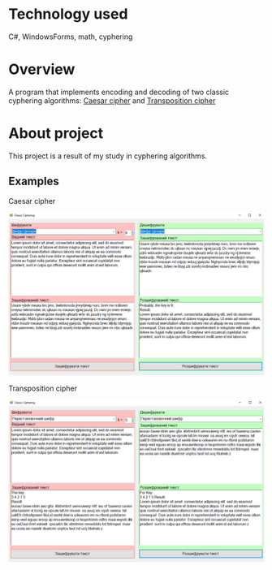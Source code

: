# Technology used
C#, WindowsForms, math, cyphering

# Overview
A program that implements encoding and decoding of two classic cyphering algorithms: [Caesar cipher](https://en.wikipedia.org/wiki/Caesar_cipher) and [Transposition cipher](https://en.wikipedia.org/wiki/Transposition_cipher)

# About project
This project is a result of my study in cyphering algorithms.

## Examples

Caesar cipher

![Example of algorithm 1](pictures/example1.png)

Transposition cipher

![Example of algorithm 2](pictures/example2.png)